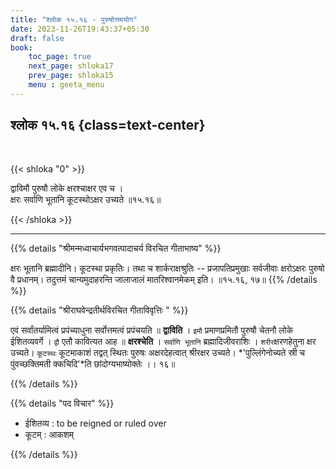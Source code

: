 ```yaml
---
title: "श्लोक १५.१६ - पुरुषोत्तमयोग"
date: 2023-11-26T19:43:37+05:30
draft: false
book:
    toc_page: true
    next_page: shloka17
    prev_page: shloka15
    menu : geeta_menu
---
```




## श्लोक १५.१६ {class=text-center}

<br/>

{{< shloka  "0"  >}}

द्वाविमौ पुरुषौ लोके क्षरश्चाक्षर एव च ।  
क्षरः सर्वाणि भूतानि कूटस्थोऽक्षर उच्यते ॥१५.१६॥

{{< /shloka >}}

---


{{% details "श्रीमन्मध्वाचार्यभगवत्पादाचर्य विरचित  गीताभाष्य" %}}

क्षरः भूतानि ब्रह्मादीनि। कूटस्था प्रकृतिः। तथा च शार्कराक्षश्रुतिः -- प्रजापतिप्रमुखाः सर्वजीवाः क्षरोऽक्षरः पुरुषो वै प्रधानम्। तदुत्तमं चान्यमुदाहरन्ति जालाजालं मातरिश्वानमेकम् इति। 
॥१५.१६, १७॥
{{% /details %}}



{{% details "श्रीराघवेन्द्रतीर्थविरचित गीताविवृत्तिः " %}}

एवं सर्वांतर्यामित्वं प्रपंच्याधुना सर्वोत्तमत्वं 
प्रपंचयति ॥ **द्वाविति** । 
`इमौ` प्रमाणप्रमितौ पुरुषौ चेतनौ लोके ईशितव्यवर्गे । 
`द्वौ` एतौ कावित्यत आह ॥ **क्षरश्चेति** । 
`सर्वाणि भूतानि` ब्रह्मादिजीवराशिः । `शरीर`क्षरणहेतुना 
क्षर उच्यते। `कूटस्थः` कूटमाकाशं तद्वत्‌ स्थितः 
पुरुषः अक्षरदेहत्वात्‌ श्रीरक्षर उच्यते। 
*'पुल्लिंगेनोच्यते स्री च पुंवच्छक्तिमती क्कचिदि'*ति
छांदोग्यभाष्योक्तेः ।। १६॥

{{% /details %}}



{{% details "पद विचार" %}}

- ईशितव्य : to be reigned or ruled over 
- कूटम् : आकशम् 

{{% /details %}}
